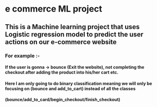 # e commerce ML project
## This is a Machine learning project that uses Logistic regression model to predict the user actions on our e-commerce website
### For example :-
#### If the user is gonna -> bounce (Exit the website), not completing the checkout after adding the product into his/her cart etc.
#### Here I am only going to do binary classification meaning we will only be focusing on (bounce and add_to_cart) instead of all the classes
#### (bounce/add_to_card/begin_checkout/finish_checkout)
